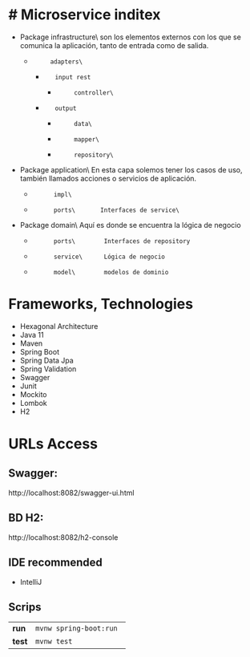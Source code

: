# # Microservice inditex

- Package infrastructure\  son los elementos externos con los que se comunica la aplicación, tanto de entrada como de salida.
   -          adapters\
       -        input rest  
         -          controller\
       -        output  
         -          data\  
         -          mapper\  
         -          repository\  


- Package application\   En esta capa solemos tener los casos de uso, también llamados acciones o servicios de aplicación.
  -           impl\
  -           ports\       Interfaces de service\
- Package domain\  Aquí es donde se encuentra la lógica de negocio
  -           ports\        Interfaces de repository
  -           service\      Lógica de negocio
  -           model\        modelos de dominio

# Frameworks, Technologies

- Hexagonal Architecture
- Java 11
- Maven
- Spring Boot
- Spring Data Jpa
- Spring Validation
- Swagger
- Junit
- Mockito
- Lombok
- H2

# URLs Access

##  Swagger:
http://localhost:8082/swagger-ui.html

##  BD H2:
http://localhost:8082/h2-console

## IDE recommended
- IntelliJ

## Scrips
|                |                                  |                    
|----------------|----------------------------------|
|**run**		|`mvnw spring-boot:run `            |            
|**test**       |`mvnw test`            |    


